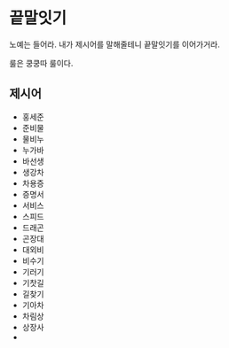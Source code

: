 # 끝말잇기

노예는 들어라. 내가 제시어를 말해줄테니 끝말잇기를 이어가거라.

룰은 쿵쿵따 룰이다.



## 제시어

- 홍세준
- 준비물
- 물비누
- 누가바
- 바선생
- 생강차
- 차용증
- 증명서
- 서비스
- 스피드
- 드래곤
- 곤장대
- 대외비
- 비수기
- 기러기
- 기찻길
- 길찾기
- 기아차
- 차림상
- 상장사
- ​
